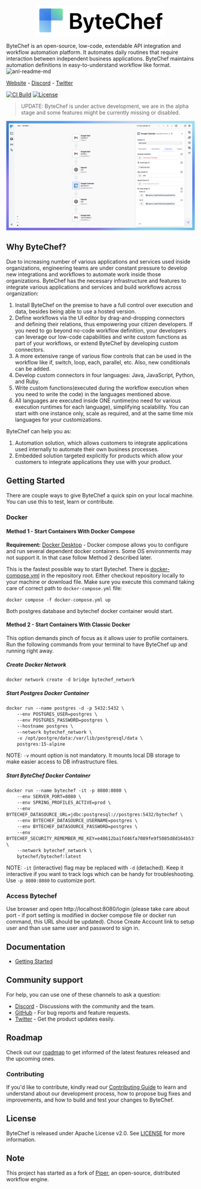 <p align="center">
<a href="https://www.bytechef.io?utm_source=github&utm_medium=organic&utm_campaign=readme">
  <img src="static/bytechef_logo.png" alt="ByteChef Logo" width="350">
</a>
</p>

ByteChef is an open-source, low-code, extendable API integration and workflow automation platform. It automates daily routines that require interaction between independent business applications. ByteChef maintains automation definitions in easy-to-understand workflow like format.
![anl-readme-md](https://static.scarf.sh/a.png?x-pxid=ceb7a380-3bfc-4e25-8068-1445d2d02359)

[Website](https://www.bytechef.io?utm_source=github&utm_medium=organic&utm_campaign=readme) - [Discord](https://discord.gg/VKvNxHjpYx) - [Twitter](https://twitter.com/bytechefhq)

[![CI Build](https://github.com/bytechefhq/bytechef/actions/workflows/build_push.yml/badge.svg)](https://github.com/bytechefhq/bytechef/actions/workflows/build_push.yml) [![License](https://img.shields.io/static/v1?label=license&message=Apache&nbsp;v2.0&color=brightgreen)](https://github.com/bytechefhq/bytechef/blob/master/LICENSE)

> UPDATE: ByteChef is under active development, we are in the alpha stage and some features might be currently missing or disabled.

<img src="static/screenshot.png" alt="ByteChef Screenshot" style="max-width: 100%;">

## Why ByteChef?

Due to increasing number of various applications and services used inside organizations, engineering teams are under constant pressure to develop new integrations and workflows to automate work inside those organizations.
ByteChef has the necessary infrastructure and features to integrate various applications and services and build workflows across organization:

1. Install ByteChef on the premise to have a full control over execution and data, besides being able to use a hosted version.
2. Define workflows via the UI editor by drag-and-dropping connectors and defining their relations, thus empowering your citizen developers. If you need to go beyond no-code workflow definition, your developers can leverage our low-code capabilities and write custom functions as part of your workflows, or extend ByteChef by developing custom connectors.
3. A more extensive range of various flow controls that can be used in the workflow like if, switch, loop, each, parallel, etc. Also, new conditionals can be added.
4. Develop custom connectors in four languages: Java, JavaScript, Python, and Ruby.
5. Write custom functions(executed during the workflow execution when you need to write the code) in the languages mentioned above.
6. All languages are executed inside ONE runtime(no need for various execution runtimes for each language), simplifying scalability. You can start with one instance only, scale as required, and at the same time mix languages for your customizations.

ByteChef can help you as:

1. Automation solution, which allows customers to integrate applications used internally to automate their own business processes.
2. Embedded solution targeted explicitly for products which allow your customers to integrate applications they use with your product.

## Getting Started
There are couple ways to give ByteChef a quick spin on your local machine. You can use this to test, learn or contribute.

[//]: # ()
[//]: # (### ByteChef Cloud)
[//]: # ()
[//]: # ([ByteChef Cloud]&#40;https://app.bytechef.io?utm_source=github&utm_medium=organic&utm_campaign=readme&#41; is the fastest way to get started with ByteChef. It provides managed infrastructure as well as an instant and free trial access for development projects and proofs of concept.)
[//]: # ()
[//]: # (<a href="https://app.bytechef.io?utm_source=github&utm_medium=organic&utm_campaign=readme"><img src="static/button_get-started-now.png" alt="Get started now" width="200px"></a>)
[//]: # ()
[//]: # (For a step-by-step guide on ByteChef Cloud, [see the docs]&#40;https://docs.bytechef.io/cloud/getting-started?utm_medium=organic&utm_campaign=readme&#41;.)
[//]: # ()

### Docker
#### Method 1 - Start Containers With Docker Compose

**Requirement:** [Docker Desktop](https://www.docker.com/products/docker-desktop/) - Docker compose allows you to configure and run several dependent docker containers. Some OS environments may not support it. In that case follow Method 2 described later.

This is the fastest possible way to start Bytechef. There is [docker-compose.yml](https://github.com/bytechefhq/bytechef/blob/master/docker-compose.yml) in the repository root. Either checkout repository locally to your machine or download file. Make sure you execute this command taking care of correct path to `docker-compose.yml` file:
```bashTaskHandler
docker compose -f docker-compose.yml up
```
Both postgres database and bytechef docker container would start.
#### Method 2 - Start Containers With Classic Docker

This option demands pinch of focus as it allows user to profile containers. Run the following commands from your terminal to have ByteChef up and running right away.

##### Create Docker Network
```bashTaskHandler
docker network create -d bridge bytechef_network
```
##### Start Postgres Docker Container
```bashTaskHandler
docker run --name postgres -d -p 5432:5432 \
    --env POSTGRES_USER=postgres \
    --env POSTGRES_PASSWORD=postgres \
    --hostname postgres \
    --network bytechef_network \
    -v /opt/postgre/data:/var/lib/postgresql/data \
    postgres:15-alpine
```
NOTE: `-v` mount option is not mandatory. It mounts local DB storage to make easier access to DB infrastructure files.

##### Start ByteChef Docker Container
```bashTaskHandler
docker run --name bytechef -it -p 8080:8080 \
    --env SERVER_PORT=8080 \
    --env SPRING_PROFILES_ACTIVE=prod \
    --env BYTECHEF_DATASOURCE_URL=jdbc:postgresql://postgres:5432/bytechef \
    --env BYTECHEF_DATASOURCE_USERNAME=postgres \
    --env BYTECHEF_DATASOURCE_PASSWORD=postgres \
    --env BYTECHEF_SECURITY_REMEMBER_ME_KEY=e48612ba1fd46fa7089fe9f5085d8d164b53ffb2 \
    --network bytechef_network \
    bytechef/bytechef:latest
```
NOTE: `-it` (interactive) flag may be replaced with `-d` (detached). Keep it interactive if you want to track logs which can be handy for troubleshooting. Use `-p 8080:8080` to customize port. 

###  Access Bytechef

Use browser and open http://localhost:8080/login (please take care about port - if port setting is modified in docker compose file or docker run command, this URL should be updated). Chose Create Account link to setup user and than use same user and password to sign in.

[//]: # (### Self-Hosted)
[//]: # ()
[//]: # (If you want to self-host ByteChef, we have [guides]&#40;https://docs.bytechef.io/self-hosting?utm_source=github&utm_medium=organic&utm_campaign=readme&#41; for Docker, AWS and more.)
[//]: # ()
## Documentation

- [Getting Started](https://docs.bytechef.io/introduction?utm_source=github&utm_medium=organic&utm_campaign=readme)

[//]: # (- [Architecture]&#40;https://docs.bytechef.io/architecture?utm_source=github&utm_medium=organic&utm_campaign=readme&#41;)
[//]: # (- [Components Reference]&#40;https://docs.bytechef.io/components&#41;)

## Community support

[//]: # (For general help using ByteChef, please refer to the official [documentation]&#40;https://docs.bytechef.io?utm_source=github&utm_medium=organic&utm_campaign=readme&#41;. For additional help, you can use one of these channels to ask a question:)

[//]: # (- [Discord]&#40;https://discord.gg/VKvNxHjpYx; - Discussions with the community and the team.)
[//]: # (- [GitHub]&#40;https://github.com/bytechefhq/bytechef/issues&#41; - For bug reports and feature requests.)
[//]: # (- [Forum]&#40;https://github.com/bytechefhq/bytechef/discussions&#41; - Ask for help and propose new ideas.)
[//]: # (- [Twitter]&#40;https://twitter.com/bytechefhq&#41; - Get the product updates easily.)

For help, you can use one of these channels to ask a question:

- [Discord](https://discord.gg/VKvNxHjpYx) - Discussions with the community and the team.
- [GitHub](https://github.com/bytechefhq/bytechef/issues) - For bug reports and feature requests.
- [Twitter](https://twitter.com/bytechefhq) - Get the product updates easily.

## Roadmap
Check out our [roadmap](https://github.com/orgs/bytechefhq/projects/3) to get informed of the latest features released and the upcoming ones.

### Contributing

If you'd like to contribute, kindly read our [Contributing Guide](CONTRIBUTING.md) to learn and understand about our development process, how to propose bug fixes and improvements, and how to build and test your changes to ByteChef.

## License
ByteChef is released under Apache License v2.0. See [LICENSE](LICENSE) for more information.

## Note
This project has started as a fork of [Piper](https://github.com/okayrunner/piper), an open-source, distributed workflow engine.
